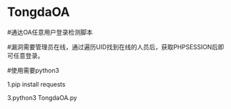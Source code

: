 # TongdaOA
#通达OA任意用户登录检测脚本

#漏洞需要管理员在线，通过遍历UID找到在线的人员后，获取PHPSESSION后即可任意登录。

#使用需要python3

1.pip install requests

3.python3 TongdaOA.py


